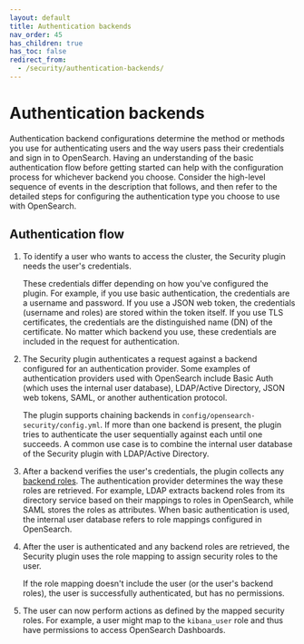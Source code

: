 ```yaml
---
layout: default
title: Authentication backends
nav_order: 45
has_children: true
has_toc: false
redirect_from:
  - /security/authentication-backends/
---
```


# Authentication backends

Authentication backend configurations determine the method or methods you use for authenticating users and the way users pass their credentials and sign in to OpenSearch. Having an understanding of the basic authentication flow before getting started can help with the configuration process for whichever backend you choose. Consider the high-level sequence of events in the description that follows, and then refer to the detailed steps for configuring the authentication type you choose to use with OpenSearch.

## Authentication flow

1. To identify a user who wants to access the cluster, the Security plugin needs the user's credentials.

   These credentials differ depending on how you've configured the plugin. For example, if you use basic authentication, the credentials are a username and password. If you use a JSON web token, the credentials (username and roles) are stored within the token itself. If you use TLS certificates, the credentials are the distinguished name (DN) of the certificate. No matter which backend you use, these credentials are included in the request for authentication.

2. The Security plugin authenticates a request against a backend configured for an authentication provider. Some examples of authentication providers used with OpenSearch include Basic Auth (which uses the internal user database), LDAP/Active Directory, JSON web tokens, SAML, or another authentication protocol.

   The plugin supports chaining backends in `config/opensearch-security/config.yml`. If more than one backend is present, the plugin tries to authenticate the user sequentially against each until one succeeds. A common use case is to combine the internal user database of the Security plugin with LDAP/Active Directory.

3. After a backend verifies the user's credentials, the plugin collects any [backend roles]({{site.url}}{{site.baseurl}}/security/access-control/index/#concepts). The authentication provider determines the way these roles are retrieved. For example, LDAP extracts backend roles from its directory service based on their mappings to roles in OpenSearch, while SAML stores the roles as attributes. When basic authentication is used, the internal user database refers to role mappings configured in OpenSearch.

4. After the user is authenticated and any backend roles are retrieved, the Security plugin uses the role mapping to assign security roles to the user.

   If the role mapping doesn't include the user (or the user's backend roles), the user is successfully authenticated, but has no permissions.

5. The user can now perform actions as defined by the mapped security roles. For example, a user might map to the `kibana_user` role and thus have permissions to access OpenSearch Dashboards.
